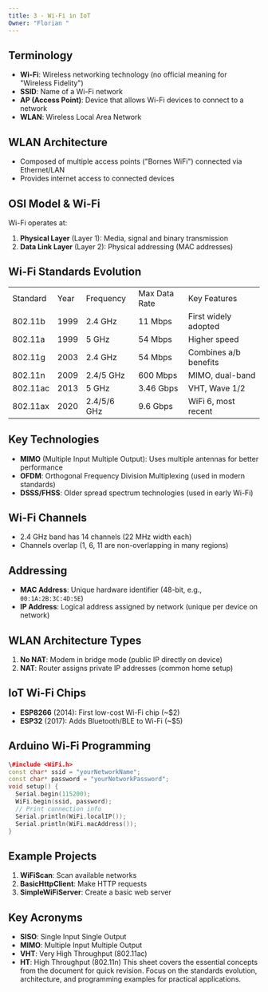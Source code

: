 ```yaml
---
title: 3 - Wi-Fi in IoT
Owner: "Florian "
---
```

## Terminology
- **Wi-Fi**: Wireless networking technology (no official meaning for "Wireless Fidelity")
- **SSID**: Name of a Wi-Fi network
- **AP (Access Point)**: Device that allows Wi-Fi devices to connect to a network
- **WLAN**: Wireless Local Area Network
## WLAN Architecture
- Composed of multiple access points ("Bornes WiFi") connected via Ethernet/LAN
- Provides internet access to connected devices
## OSI Model & Wi-Fi
Wi-Fi operates at:
1. **Physical Layer** (Layer 1): Media, signal and binary transmission
2. **Data Link Layer** (Layer 2): Physical addressing (MAC addresses)
## Wi-Fi Standards Evolution
|   |   |   |   |   |
|---|---|---|---|---|
|Standard|Year|Frequency|Max Data Rate|Key Features|
|802.11b|1999|2.4 GHz|11 Mbps|First widely adopted|
|802.11a|1999|5 GHz|54 Mbps|Higher speed|
|802.11g|2003|2.4 GHz|54 Mbps|Combines a/b benefits|
|802.11n|2009|2.4/5 GHz|600 Mbps|MIMO, dual-band|
|802.11ac|2013|5 GHz|3.46 Gbps|VHT, Wave 1/2|
|802.11ax|2020|2.4/5/6 GHz|9.6 Gbps|WiFi 6, most recent|
## Key Technologies
- **MIMO** (Multiple Input Multiple Output): Uses multiple antennas for better performance
- **OFDM**: Orthogonal Frequency Division Multiplexing (used in modern standards)
- **DSSS/FHSS**: Older spread spectrum technologies (used in early Wi-Fi)
## Wi-Fi Channels
- 2.4 GHz band has 14 channels (22 MHz width each)
- Channels overlap (1, 6, 11 are non-overlapping in many regions)
## Addressing
- **MAC Address**: Unique hardware identifier (48-bit, e.g., `00:1A:2B:3C:4D:5E`)
- **IP Address**: Logical address assigned by network (unique per device on network)
## WLAN Architecture Types
1. **No NAT**: Modem in bridge mode (public IP directly on device)
2. **NAT**: Router assigns private IP addresses (common home setup)
## IoT Wi-Fi Chips
- **ESP8266** (2014): First low-cost Wi-Fi chip (~$2)
- **ESP32** (2017): Adds Bluetooth/BLE to Wi-Fi (~$5)
## Arduino Wi-Fi Programming
```C++
\#include <WiFi.h>
const char* ssid = "yourNetworkName";
const char* password = "yourNetworkPassword";
void setup() {
  Serial.begin(115200);
  WiFi.begin(ssid, password);
  // Print connection info
  Serial.println(WiFi.localIP());
  Serial.println(WiFi.macAddress());
}
```
## Example Projects
1. **WiFiScan**: Scan available networks
2. **BasicHttpClient**: Make HTTP requests
3. **SimpleWiFiServer**: Create a basic web server
## Key Acronyms
- **SISO**: Single Input Single Output
- **MIMO**: Multiple Input Multiple Output
- **VHT**: Very High Throughput (802.11ac)
- **HT**: High Throughput (802.11n)
This sheet covers the essential concepts from the document for quick revision. Focus on the standards evolution, architecture, and programming examples for practical applications.